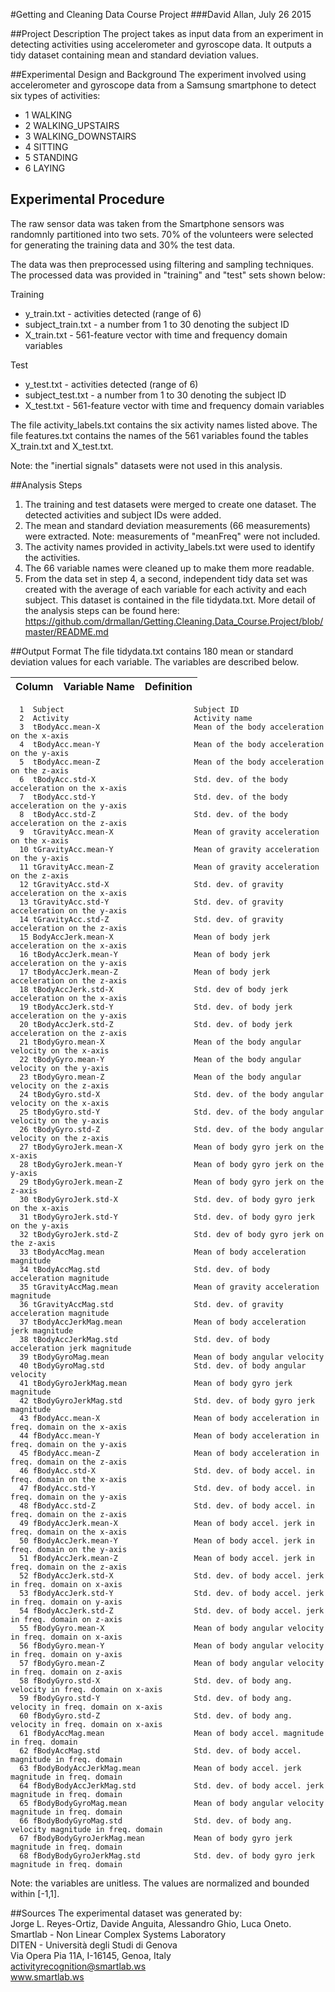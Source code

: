 #Getting and Cleaning Data Course Project
###David Allan, July 26 2015

##Project Description
The project takes as input data from an experiment in detecting activities using accelerometer and gyroscope data. It outputs a tidy dataset containing mean and standard deviation values.

##Experimental Design and Background
The experiment involved using accelerometer and gyroscope data from a Samsung smartphone to detect six types of activities: 
* 1 WALKING
* 2 WALKING_UPSTAIRS
* 3 WALKING_DOWNSTAIRS
* 4 SITTING
* 5 STANDING
* 6 LAYING

## Experimental Procedure
The raw sensor data was taken from the Smartphone sensors was randomnly partitioned into two sets. 70% of the volunteers were selected for generating the training data and 30% the test data.

The data was then preprocessed using filtering and sampling techniques. The processed data was provided in "training" and "test" sets shown below:

Training
* y_train.txt - activities detected (range of 6)
* subject_train.txt - a number from 1 to 30 denoting the subject ID
* X_train.txt - 561-feature vector with time and frequency domain variables

Test
* y_test.txt - activities detected (range of 6)
* subject_test.txt - a number from 1 to 30 denoting the subject ID
* X_test.txt - 561-feature vector with time and frequency domain variables

The file activity_labels.txt contains the six activity names listed above. The file features.txt contains the names of the 561 variables found the tables X_train.txt and X_test.txt.

Note: the "inertial signals" datasets were not used in this analysis.

##Analysis Steps
1. The training and test datasets were merged to create one dataset. The detected activities and subject IDs were added. 
2. The mean and standard deviation measurements (66 measurements) were extracted. Note: measurements of "meanFreq" were not included.
3. The activity names provided in activity_labels.txt were used to identify the activities.
4. The 66 variable names were cleaned up to make them more readable.
5. From the data set in step 4, a second, independent tidy data set was created with the average of each variable for each activity and each subject. This dataset is contained in the file tidydata.txt.
More detail of the analysis steps can be found here:
https://github.com/drmallan/Getting.Cleaning.Data_Course.Project/blob/master/README.md

##Output Format
The file tidydata.txt contains 180 mean or standard deviation values for each variable. The variables are described below.

Column | Variable Name                     | Definition
-------|-----------------------------------|-------------------------------------------------------
      1  Subject                             Subject ID
      2  Activity                            Activity name
      3  tBodyAcc.mean-X                     Mean of the body acceleration on the x-axis
      4  tBodyAcc.mean-Y                     Mean of the body acceleration on the y-axis
      5  tBodyAcc.mean-Z                     Mean of the body acceleration on the z-axis
      6  tBodyAcc.std-X                      Std. dev. of the body acceleration on the x-axis
      7  tBodyAcc.std-Y                      Std. dev. of the body acceleration on the y-axis
      8  tBodyAcc.std-Z                      Std. dev. of the body acceleration on the z-axis
      9  tGravityAcc.mean-X                  Mean of gravity acceleration on the x-axis
      10 tGravityAcc.mean-Y                  Mean of gravity acceleration on the y-axis
      11 tGravityAcc.mean-Z                  Mean of gravity acceleration on the z-axis
      12 tGravityAcc.std-X                   Std. dev. of gravity acceleration on the x-axis
      13 tGravityAcc.std-Y                   Std. dev. of gravity acceleration on the y-axis
      14 tGravityAcc.std-Z                   Std. dev. of gravity acceleration on the z-axis
      15 BodyAccJerk.mean-X                  Mean of body jerk acceleration on the x-axis
      16 tBodyAccJerk.mean-Y                 Mean of body jerk acceleration on the y-axis
      17 tBodyAccJerk.mean-Z                 Mean of body jerk acceleration on the z-axis
      18 tBodyAccJerk.std-X                  Std. dev of body jerk acceleration on the x-axis
      19 tBodyAccJerk.std-Y                  Std. dev. of body jerk acceleration on the y-axis
      20 tBodyAccJerk.std-Z                  Std. dev. of body jerk acceleration on the z-axis
      21 tBodyGyro.mean-X                    Mean of the body angular velocity on the x-axis 
      22 tBodyGyro.mean-Y                    Mean of the body angular velocity on the y-axis
      23 tBodyGyro.mean-Z                    Mean of the body angular velocity on the z-axis 
      24 tBodyGyro.std-X                     Std. dev. of the body angular velocity on the x-axis 
      25 tBodyGyro.std-Y                     Std. dev. of the body angular velocity on the y-axis 
      26 tBodyGyro.std-Z                     Std. dev. of the body angular velocity on the z-axis 
      27 tBodyGyroJerk.mean-X                Mean of body gyro jerk on the x-axis
      28 tBodyGyroJerk.mean-Y                Mean of body gyro jerk on the y-axis
      29 tBodyGyroJerk.mean-Z                Mean of body gyro jerk on the z-axis
      30 tBodyGyroJerk.std-X                 Std. dev. of body gyro jerk on the x-axis
      31 tBodyGyroJerk.std-Y                 Std. dev. of body gyro jerk on the y-axis
      32 tBodyGyroJerk.std-Z                 Std. dev of body gyro jerk on the z-axis
      33 tBodyAccMag.mean                    Mean of body acceleration magnitude
      34 tBodyAccMag.std                     Std. dev. of body acceleration magnitude
      35 tGravityAccMag.mean                 Mean of gravity acceleration magnitude
      36 tGravityAccMag.std                  Std. dev. of gravity acceleration magnitude
      37 tBodyAccJerkMag.mean                Mean of body acceleration jerk magnitude
      38 tBodyAccJerkMag.std                 Std. dev. of body acceleration jerk magnitude
      39 tBodyGyroMag.mean                   Mean of body angular velocity
      40 tBodyGyroMag.std                    Std. dev. of body angular velocity
      41 tBodyGyroJerkMag.mean               Mean of body gyro jerk magnitude
      42 tBodyGyroJerkMag.std                Std. dev. of body gyro jerk magnitude
      43 fBodyAcc.mean-X                     Mean of body acceleration in freq. domain on the x-axis
      44 fBodyAcc.mean-Y                     Mean of body acceleration in freq. domain on the y-axis
      45 fBodyAcc.mean-Z                     Mean of body acceleration in freq. domain on the z-axis
      46 fBodyAcc.std-X                      Std. dev. of body accel. in freq. domain on the x-axis
      47 fBodyAcc.std-Y                      Std. dev. of body accel. in freq. domain on the y-axis
      48 fBodyAcc.std-Z                      Std. dev. of body accel. in freq. domain on the z-axis
      49 fBodyAccJerk.mean-X                 Mean of body accel. jerk in freq. domain on the x-axis
      50 fBodyAccJerk.mean-Y                 Mean of body accel. jerk in freq. domain on the y-axis
      51 fBodyAccJerk.mean-Z                 Mean of body accel. jerk in freq. domain on the z-axis
      52 fBodyAccJerk.std-X                  Std. dev. of body accel. jerk in freq. domain on x-axis
      53 fBodyAccJerk.std-Y                  Std. dev. of body accel. jerk in freq. domain on y-axis
      54 fBodyAccJerk.std-Z                  Std. dev. of body accel. jerk in freq. domain on z-axis
      55 fBodyGyro.mean-X                    Mean of body angular velocity in freq. domain on x-axis
      56 fBodyGyro.mean-Y                    Mean of body angular velocity in freq. domain on y-axis
      57 fBodyGyro.mean-Z                    Mean of body angular velocity in freq. domain on z-axis
      58 fBodyGyro.std-X                     Std. dev. of body ang. velocity in freq. domain on x-axis
      59 fBodyGyro.std-Y                     Std. dev. of body ang. velocity in freq. domain on x-axis
      60 fBodyGyro.std-Z                     Std. dev. of body ang. velocity in freq. domain on x-axis
      61 fBodyAccMag.mean                    Mean of body accel. magnitude in freq. domain
      62 fBodyAccMag.std                     Std. dev. of body accel. magnitude in freq. domain
      63 fBodyBodyAccJerkMag.mean            Mean of body accel. jerk magnitude in freq. domain
      64 fBodyBodyAccJerkMag.std             Std. dev. of body accel. jerk magnitude in freq. domain
      65 fBodyBodyGyroMag.mean               Mean of body angular velocity magnitude in freq. domain
      66 fBodyBodyGyroMag.std                Std. dev. of body ang. velocity magnitude in freq. domain
      67 fBodyBodyGyroJerkMag.mean           Mean of body gyro jerk magnitude in freq. domain
      68 fBodyBodyGyroJerkMag.std            Std. dev. of body gyro jerk magnitude in freq. domain

Note: the variables are unitless. The values are normalized and bounded within [-1,1].

##Sources
The experimental dataset was generated by:  
Jorge L. Reyes-Ortiz, Davide Anguita, Alessandro Ghio, Luca Oneto.  
Smartlab - Non Linear Complex Systems Laboratory  
DITEN - Università degli Studi di Genova  
Via Opera Pia 11A, I-16145, Genoa, Italy  
activityrecognition@smartlab.ws  
www.smartlab.ws  
